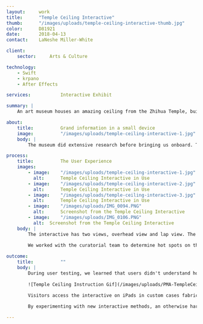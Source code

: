 ```yaml
---
layout:     work
title:      "Temple Ceiling Interactive"
thumb:      "/images/uploads/temple-ceiling-interactive-thumb.jpg"
color:      D81921
date:       2018-04-13
contact:    LaNeshe Miller-White

client:
    sector:     Arts & Culture

technology:
    - Swift
    - krpano
    - After Effects

services:           Interactive Exhibit

summary: |
    An art museum houses an amazing ceiling from the Zhihua Temple, built in the 1400s. This beautifully carved, highly detailed ceiling is 25 feet above ground and cannot be lit without damaging the structure. We created an interactive that allows visitors to see the ceiling in detail never before available. 

about:
    title:          Grand information in a small device
    image:          "/images/uploads/temple-ceiling-interactive-1.jpg"
    body: |
        The museum did extensive research before bringing us onboard. Through an iterative process that included meetings, phone calls and visits to the space, we were able to help them choose the best hardware and scale their content to fit the iPad screen size. We took their initial user testing feedback and style guides and enhanced an existing prototype, designing the final version of the interactive.

process:
    title:          The User Experience
    images:
        - image:    "/images/uploads/temple-ceiling-interactive-1.jpg"
          alt:      Temple Ceiling Interactive in Use
        - image:    "/images/uploads/temple-ceiling-interactive-2.jpg"
          alt:      Temple Ceiling Interactive in Use
        - image:    "/images/uploads/temple-ceiling-interactive-3.jpg"
          alt:      Temple Ceiling Interactive in Use
        - image:    "/images/uploads/IMG_0094.PNG"
          alt:      Screenshot from the Temple Ceiling Interactive
        - image:    "/images/uploads/IMG_0106.PNG"
          alt:  Screenshot from the Temple Ceiling Interactive
    body: |
        The interactive has two views, overhead view and lap view. The balance of overhead view to lap view was an ongoing discussion and we worked alongside the museum to determine what content visitors accessed in each view. Overhead view allows visitors to explore the beauty of the ceiling on a surface level while lap view offers a deep dive into the interactive's content. We wanted users who don't want to or can't hold the iPad above their heads to have an accessible mode that retains all interactive information. 
        
        We worked with the curatorial team to determine hot spots on the ceiling images to give key information - such as background information on the large dragon carved into the ceiling. 

outcome:
    title:          ""
    body: |
        During user testing, we learned that users didn't understand how to use the iPad to view the ceiling, so we created an animation to encourage people to lift the iPad above their heads to start the 3D ceiling view.
        
        ![Temple Ceiling Instruction Gif](/images/uploads/PMA-TempleCeiling_instructionsMockUp_v02.gif)
        
        Visitors access the interactive on iPads in custom cases fabricated for easy holding, to support freedom to move around with the device. We mimicked the basic functionality of another interactive in the same wing, so that users don't have to learn a new interface. 

        By experimenting with new interactive methods, an otherwise hard-to- see object has become illuminated for an audience that may otherwise never realize what lies above their heads.

---
```

